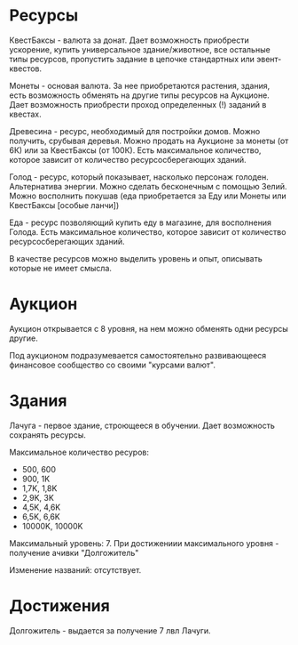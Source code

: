 # Ресурсы

КвестБаксы - валюта за донат. Дает возможность приобрести ускорение, купить универсальное здание/животное, все остальные типы ресурсов, пропустить задание в цепочке
стандартных или эвент- квестов.

Монеты - основая валюта. За нее приобретаются растения, здания, есть возможность обменять на другие типы ресурсов на Аукционе. Дает возможность приобрести проход определенных (!) заданий в квестах.

Древесина - ресурс, необходимый для постройки домов. Можно получить, срубывая деревья. Можно продать на Аукционе за монеты (от 6К) или за КвестБаксы (от 100К). Есть максимальное количество, которое зависит от количество ресурсосберегающих зданий.

Голод - ресурс, который показывает, насколько персонаж голоден. Альтернатива энергии. Можно сделать бесконечным с помощью Зелий. Можно восполнить покушав (еда приобретается за Еду или Монеты или КвестБаксы [особые ланчи])

Еда - ресурс позволяющий купить еду в магазине, для восполнения Голода. Есть максимальное количество, которое зависит от количество ресурсосберегающих зданий.

В качестве ресурсов можно выделить уровень и опыт, описывать которые не имеет смысла.

# Аукцион

Аукцион открывается с 8 уровня, на нем можно обменять одни ресурсы другие.

Под аукционом подразумевается самостоятельно развивающееся финансовое сообщество со своими "курсами валют".

# Здания

Лачуга - первое здание, строющееся в обучении. Дает возможность сохранять ресурсы.

Максимальное количество ресуров:

- 500, 600
- 900, 1K
- 1,7K, 1,8K
- 2,9K, 3K
- 4,5K, 4,6K
- 6,5K, 6,6K
- 10000K, 10000K
 
Максимальный уровень: 7. При достижениии максимального уровня - получение ачивки "Долгожитель"

Изменение названий: отсутствует.


# Достижения

Долгожитель - выдается за получение 7 лвл Лачуги.
